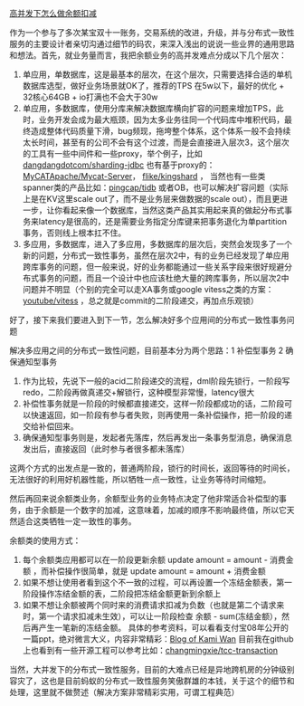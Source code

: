 [高并发下怎么做余额扣减](https://www.zhihu.com/question/61484424)

作为一个参与了多次某宝双十一账务，交易系统的改进，升级，并与分布式一致性服务的主要设计者亲切沟通过细节的码农，来深入浅出的说说一些业界的通用思路和想法。首先，就业务量而言，我把余额业务的高并发难点分成以下几个层次：

1. 单应用，单数据库，这是最基本的层次，在这个层次，只需要选择合适的单机数据库选型，做好业务场景就OK了，推荐的TPS 在5w以下，最好的优化 + 32核心64GB + io打满也不会大于30w
2. 单应用，多数据库，使用分库来解决数据库横向扩容的问题来增加TPS，此时，业务开发会成为最大瓶颈，因为太多业务往同一个代码库中堆积代码，最终造成整体代码质量下滑，bug频现，拖垮整个体系，这个体系一般不会持续太长时间，甚至有的公司不会有这个过渡，而是会直接进入层次3，这个层次的工具有一些中间件和一些proxy，举个例子，比如 [dangdangdotcom/sharding-jdbc](https://github.com/dangdangdotcom/sharding-jdbc) 也有基于proxy的：[MyCATApache/Mycat-Server](https://github.com/MyCATApache/Mycat-Server)， [flike/kingshard](https://github.com/flike/kingshard) ， 当然也有一些类spanner类的产品比如：[pingcap/tidb](https://github.com/pingcap/tidb)  或者OB，也可以解决扩容问题（实际上是在KV这里scale out了，而不是业务层来做数据的scale out），而且更进一步，让你看起来像一个数据库，当然这类产品其实用起来真的做起分布式事务来latency是很高的，还是需要业务指定分库键来把事务退化为单partition事务，否则线上根本扛不住。
3. 多应用，多数据库，进入了多应用，多数据库的层次后，突然会发现多了一个新的问题，分布式一致性事务，虽然在层次2中，有的业务已经发现了单应用跨库事务的问题，但一般来说，好的业务都能通过一些关系字段来很好规避分布式事务的问题，而且一个设计中也应该杜绝大量的跨库事务，所以层次2中问题并不明显（个别的完全可以走XA事务或google vitess之类的方案：[youtube/vitess](https://github.com/youtube/vitess/blob/master/doc/TwoPhaseCommitDesign.md) ，总之就是commit的二阶段递交，再加点乐观锁）

好了，接下来我们要进入到下一节，怎么解决好多个应用间的分布式一致性事务问题

解决多应用之间的分布式一致性问题，目前基本分为两个思路：1 补偿型事务 2 确保通知型事务

1. 作为比较，先说下一般的acid二阶段递交的流程，dml阶段先锁行，一阶段写redo，二阶段再做真递交+解锁行，这种模型非常慢，latency很大
2. 补偿性事务就是一阶段的时候都直接递交，这样一阶段都成功的话，二阶段可以快速返回，如一阶段有参与者失败，则再使用一条补偿操作，把一阶段的递交给补偿回来。
3. 确保通知型事务则是，发起者先落库，然后再发出一条事务型消息，确保消息发出后，直接返回（此时参与者很多都未落库）

这两个方式的出发点是一致的，普通两阶段，锁行的时间长，返回等待的时间长，无法很好的利用好机器性能，所以牺牲一点一致性，让业务等待时间缩短。

然后再回来说余额类业务，余额型业务的业务特点决定了他非常适合补偿型的事务，由于余额是一个数字的加减，这意味着，加减的顺序不影响最终值，所以它天然适合这类牺牲一定一致性的事务。

余额类的使用方式：

1. 每个余额类应用都可以在一阶段更新余额 update amount = amount - 消费金额 ，而补偿操作很简单，就是 update amount = amount + 消费金额 
2. 如果不想让使用者看到这个不一致的过程，可以再设置一个冻结金额表，第一阶段操作冻结金额的表，二阶段把冻结金额更新到余额上
3. 如果不想让余额被两个同时来的消费请求扣减为负数（也就是第二个请求来时，第一个请求扣减未生效），可以让一阶段检查 余额 - sum(冻结金额），然后再产生一笔新的冻结金额。
具体的参考资料，可以看看支付宝08年公开的一篇ppt，绝对微言大义，内容非常精彩：[Blog of Kami Wan](http:A//kaimingwan.com/post/fen-bu-shi/fen-bu-shi-shi-wu-de-dian-xing-chu-li-fang-shi-2pc-tcc-yi-bu-que-bao-he-zui-da-nu-li-xing) 
目前我在github上也看到有一些开源工程可以参考比如：[changmingxie/tcc-transaction](https://github.com/changmingxie/tcc-transaction)

当然，大并发下的分布式一致性服务，目前的大难点已经是异地跨机房的分钟级别容灾了，这也是目前蚂蚁的分布式一致性服务笑傲群雄的本钱，关于这个的细节和处理，这里就不做赘述（解决方案非常精彩实用，可谓工程典范）
